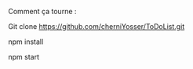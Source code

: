Comment ça tourne : 

Git clone https://github.com/cherniYosser/ToDoList.git

npm install 

npm start 

